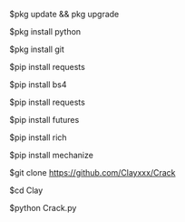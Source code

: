 $pkg update && pkg upgrade

$pkg install python 

$pkg install git

$pip install requests

$pip install bs4 

$pip install requests 

$pip install futures 

$pip install rich

$pip install mechanize 

$git clone https://github.com/Clayxxx/Crack

$cd Clay

$python Crack.py

